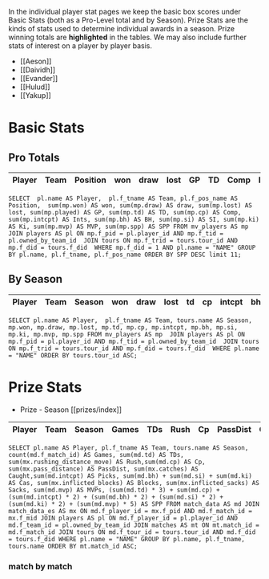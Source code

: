 In the individual player stat pages we keep the basic box scores under Basic Stats (both as a Pro-Level total and by Season). Prize Stats are the kinds of stats used to determine individual awards in a season. Prize winning totals are **highlighted** in the tables. We may also include further stats of interest on a player by player basis.

* [[Aeson]]
* [[Daividh]]
* [[Evander]]
* [[Hulud]]
* [[Yakup]]

# Basic Stats

## Pro Totals

| Player           | Team        | Position      | won  | draw | lost | GP   | TD   | Comp | Ints | BH   | SI   | Ki   | MVP  | SPP  |
|------------------|-------------|---------------|------|------|------|------|------|------|------|------|------|------|------|------|

`
SELECT  pl.name AS Player,  pl.f_tname AS Team, pl.f_pos_name AS Position,  sum(mp.won) AS won, sum(mp.draw) AS draw, sum(mp.lost) AS lost, sum(mp.played) AS GP, sum(mp.td) AS TD, sum(mp.cp) AS Comp, sum(mp.intcpt) AS Ints, sum(mp.bh) AS BH, sum(mp.si) AS SI, sum(mp.ki) AS Ki, sum(mp.mvp) AS MVP, sum(mp.spp) AS SPP FROM mv_players AS mp  JOIN players AS pl ON mp.f_pid = pl.player_id AND mp.f_tid = pl.owned_by_team_id  JOIN tours ON mp.f_trid = tours.tour_id AND mp.f_did = tours.f_did  WHERE mp.f_did = 1 AND pl.name = "NAME" GROUP BY pl.name, pl.f_tname, pl.f_pos_name ORDER BY SPP DESC limit 11;
`

## By Season

| Player | Team         | Season          | won  | draw | lost | td   | cp   | intcpt | bh   | si   | ki   | mvp  | spp  |
|--------|--------------|-----------------|------|------|------|------|------|--------|------|------|------|------|------|


`
SELECT pl.name AS Player,  pl.f_tname AS Team, tours.name AS Season, mp.won, mp.draw, mp.lost, mp.td, mp.cp, mp.intcpt, mp.bh, mp.si, mp.ki, mp.mvp, mp.spp FROM mv_players AS mp  JOIN players AS pl ON mp.f_pid = pl.player_id AND mp.f_tid = pl.owned_by_team_id  JOIN tours ON mp.f_trid = tours.tour_id AND mp.f_did = tours.f_did  WHERE pl.name = "NAME" ORDER BY tours.tour_id ASC;
`

# Prize Stats

* Prize - Season [[prizes/index]]

| Player | Team         | Season          | Games | TDs  | Rush | Cp   | PassDist | Caught | Picks | Cas  | Blocks | Sacks | MVPs | SPP  |
|--------|--------------|-----------------|-------|------|------|------|----------|--------|-------|------|--------|-------|------|------|


`
SELECT pl.name AS Player, pl.f_tname AS Team, tours.name AS Season, count(md.f_match_id) AS Games, sum(md.td) AS TDs, sum(mx.rushing_distance_move) AS Rush,sum(md.cp) AS Cp, sum(mx.pass_distance) AS PassDist, sum(mx.catches) AS Caught,sum(md.intcpt) AS Picks, sum(md.bh) + sum(md.si) + sum(md.ki) AS Cas, sum(mx.inflicted_blocks) AS Blocks, sum(mx.inflicted_sacks) AS Sacks, sum(md.mvp) AS MVPs, (sum(md.td) * 3) + sum(md.cp) + (sum(md.intcpt) * 2) + (sum(md.bh) * 2) + (sum(md.si) * 2) + (sum(md.ki) * 2) + (sum(md.mvp) * 5) AS SPP FROM match_data AS md JOIN match_data_es AS mx ON md.f_player_id = mx.f_pid AND md.f_match_id = mx.f_mid JOIN players AS pl ON md.f_player_id = pl.player_id AND md.f_team_id = pl.owned_by_team_id JOIN matches AS mt ON mt.match_id = md.f_match_id JOIN tours ON md.f_tour_id = tours.tour_id AND md.f_did = tours.f_did WHERE pl.name = "NAME" GROUP BY pl.name, pl.f_tname, tours.name ORDER BY mt.match_id ASC;
`

### match by match

